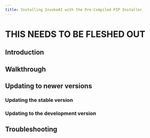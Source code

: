 ```yaml
---
title: Installing InvokeAI with the Pre-Compiled PIP Installer
---
```


# THIS NEEDS TO BE FLESHED OUT

## Introduction

## Walkthrough

## Updating to newer versions

### Updating the stable version

### Updating to the development version

## Troubleshooting

